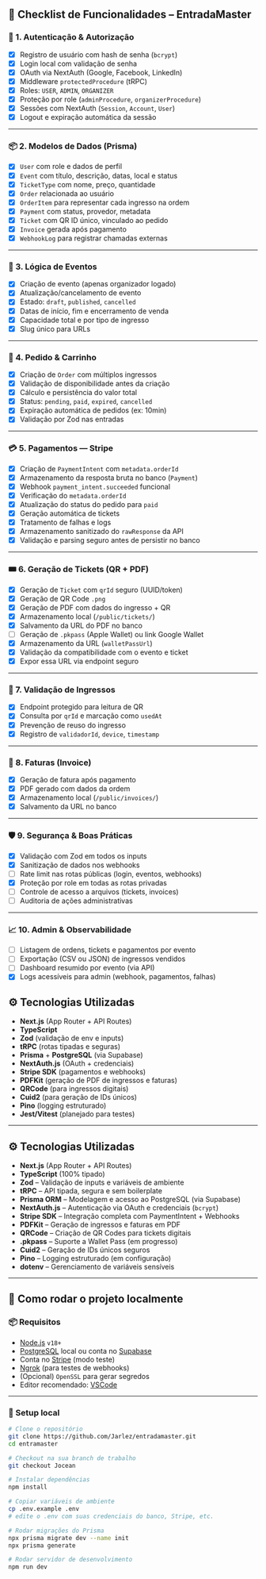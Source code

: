## 🎯 Checklist de Funcionalidades – EntradaMaster

### 🔐 1. Autenticação & Autorização

- [x] Registro de usuário com hash de senha (`bcrypt`)
- [x] Login local com validação de senha
- [x] OAuth via NextAuth (Google, Facebook, LinkedIn)
- [x] Middleware `protectedProcedure` (tRPC)
- [x] Roles: `USER`, `ADMIN`, `ORGANIZER`
- [x] Proteção por role (`adminProcedure`, `organizerProcedure`)
- [x] Sessões com NextAuth (`Session`, `Account`, `User`)
- [x] Logout e expiração automática da sessão

---

### 📦 2. Modelos de Dados (Prisma)

- [x] `User` com role e dados de perfil
- [x] `Event` com título, descrição, datas, local e status
- [x] `TicketType` com nome, preço, quantidade
- [x] `Order` relacionada ao usuário
- [x] `OrderItem` para representar cada ingresso na ordem
- [x] `Payment` com status, provedor, metadata
- [x] `Ticket` com QR ID único, vinculado ao pedido
- [x] `Invoice` gerada após pagamento
- [x] `WebhookLog` para registrar chamadas externas

---

### 🧾 3. Lógica de Eventos

- [x] Criação de evento (apenas organizador logado)
- [x] Atualização/cancelamento de evento
- [x] Estado: `draft`, `published`, `cancelled`
- [x] Datas de início, fim e encerramento de venda
- [x] Capacidade total e por tipo de ingresso
- [x] Slug único para URLs

---

### 🛒 4. Pedido & Carrinho

- [x] Criação de `Order` com múltiplos ingressos
- [x] Validação de disponibilidade antes da criação
- [x] Cálculo e persistência do valor total
- [x] Status: `pending`, `paid`, `expired`, `cancelled`
- [x] Expiração automática de pedidos (ex: 10min)
- [x] Validação por Zod nas entradas

---

### 💳 5. Pagamentos — Stripe

- [x] Criação de `PaymentIntent` com `metadata.orderId`
- [x] Armazenamento da resposta bruta no banco (`Payment`)
- [x] Webhook `payment_intent.succeeded` funcional
- [x] Verificação do `metadata.orderId`
- [x] Atualização do status do pedido para `paid`
- [x] Geração automática de tickets
- [x] Tratamento de falhas e logs
- [x] Armazenamento sanitizado do `rawResponse` da API
- [x] Validação e parsing seguro antes de persistir no banco
---

### 🎟️ 6. Geração de Tickets (QR + PDF)

- [x] Geração de `Ticket` com `qrId` seguro (UUID/token)
- [x] Geração de QR Code `.png`
- [x] Geração de PDF com dados do ingresso + QR
- [x] Armazenamento local (`/public/tickets/`)
- [x] Salvamento da URL do PDF no banco
- [ ] Geração de `.pkpass` (Apple Wallet) ou link Google Wallet
- [x] Armazenamento da URL (`walletPassUrl`)
- [x] Validação da compatibilidade com o evento e ticket
- [x] Expor essa URL via endpoint seguro
---

### 📲 7. Validação de Ingressos

- [x] Endpoint protegido para leitura de QR
- [x] Consulta por `qrId` e marcação como `usedAt`
- [x] Prevenção de reuso do ingresso
- [x] Registro de `validadorId`, `device`, `timestamp`

---

### 🧾 8. Faturas (Invoice)

- [x] Geração de fatura após pagamento
- [x] PDF gerado com dados da ordem
- [x] Armazenamento local (`/public/invoices/`)
- [x] Salvamento da URL no banco

---

### 🛡️ 9. Segurança & Boas Práticas

- [x] Validação com Zod em todos os inputs
- [x] Sanitização de dados nos webhooks
- [ ] Rate limit nas rotas públicas (login, eventos, webhooks)
- [x] Proteção por role em todas as rotas privadas
- [ ] Controle de acesso a arquivos (tickets, invoices)
- [ ] Auditoria de ações administrativas

---

### 📈 10. Admin & Observabilidade

- [ ] Listagem de ordens, tickets e pagamentos por evento
- [ ] Exportação (CSV ou JSON) de ingressos vendidos
- [ ] Dashboard resumido por evento (via API)
- [x] Logs acessíveis para admin (webhook, pagamentos, falhas)

## ⚙️ Tecnologias Utilizadas

- **Next.js** (App Router + API Routes)
- **TypeScript**
- **Zod** (validação de env e inputs)
- **tRPC** (rotas tipadas e seguras)
- **Prisma** + **PostgreSQL** (via Supabase)
- **NextAuth.js** (OAuth + credenciais)
- **Stripe SDK** (pagamentos e webhooks)
- **PDFKit** (geração de PDF de ingressos e faturas)
- **QRCode** (para ingressos digitais)
- **Cuid2** (para geração de IDs únicos)
- **Pino** (logging estruturado)
- **Jest/Vitest** (planejado para testes)

---

## ⚙️ Tecnologias Utilizadas

- **Next.js** (App Router + API Routes)
- **TypeScript** (100% tipado)
- **Zod** – Validação de inputs e variáveis de ambiente
- **tRPC** – API tipada, segura e sem boilerplate
- **Prisma ORM** – Modelagem e acesso ao PostgreSQL (via Supabase)
- **NextAuth.js** – Autenticação via OAuth e credenciais (`bcrypt`)
- **Stripe SDK** – Integração completa com PaymentIntent + Webhooks
- **PDFKit** – Geração de ingressos e faturas em PDF
- **QRCode** – Criação de QR Codes para tickets digitais
- **.pkpass** – Suporte a Wallet Pass (em progresso)
- **Cuid2** – Geração de IDs únicos seguros
- **Pino** – Logging estruturado (em configuração)
- **dotenv** – Gerenciamento de variáveis sensíveis

---

## 🚀 Como rodar o projeto localmente

### 📦 Requisitos

- [Node.js](https://nodejs.org/) `v18+`
- [PostgreSQL](https://www.postgresql.org/) local ou conta no [Supabase](https://supabase.com/)
- Conta no [Stripe](https://stripe.com/) (modo teste)
- [Ngrok](https://ngrok.com/) (para testes de webhooks)
- (Opcional) `OpenSSL` para gerar segredos
- Editor recomendado: [VSCode](https://code.visualstudio.com/)

---

### 🧪 Setup local

```bash
# Clone o repositório
git clone https://github.com/Jarlez/entradamaster.git
cd entramaster

# Checkout na sua branch de trabalho
git checkout Jocean

# Instalar dependências
npm install

# Copiar variáveis de ambiente
cp .env.example .env
# edite o .env com suas credenciais do banco, Stripe, etc.

# Rodar migrações do Prisma
npx prisma migrate dev --name init
npx prisma generate

# Rodar servidor de desenvolvimento
npm run dev
